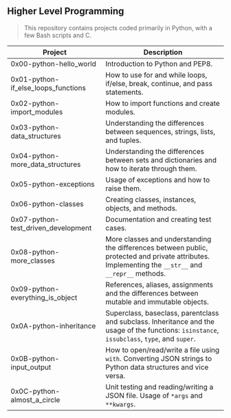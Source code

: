## Higher Level Programming

> This repository contains projects coded primarily in Python, with a few Bash scripts and C.

| Project | Description |
|--|--|
| 0x00-python-hello_world | Introduction to Python and PEP8.
| 0x01-python-if_else_loops_functions | How to use for and while loops, if/else, break, continue, and pass statements.
| 0x02-python-import_modules | How to import functions and create modules. 
| 0x03-python-data_structures | Understanding the differences between sequences, strings, lists, and tuples.
| 0x04-python-more_data_structures | Understanding the differences between sets and dictionaries and how to iterate through them.
| 0x05-python-exceptions | Usage of exceptions and how to raise them.
| 0x06-python-classes | Creating classes, instances, objects, and methods.
| 0x07-python-test_driven_development | Documentation and creating test cases.  
| 0x08-python-more_classes | More classes and understanding the differences between public, protected and private attributes. Implementing the `__str__` and `__repr__` methods.
| 0x09-python-everything_is_object | References, aliases, assignments and the differences between mutable and immutable objects.
| 0x0A-python-inheritance | Superclass, baseclass, parentclass and subclass. Inheritance and the usage of the functions: `isinstance`, `issubclass`, `type`, and `super`.
| 0x0B-python-input_output | How to open/read/write a file using `with`. Converting JSON strings to Python data structures and vice versa. 
| 0x0C-python-almost_a_circle | Unit testing and reading/writing a JSON file. Usage of `*args` and `**kwargs`.

